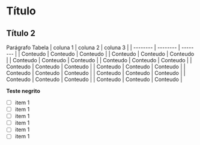 # Título
## Título 2
Parágrafo
Tabela
| coluna 1 | coluna 2 | coluna 3 |
| -------- | -------- | -------- |
| Conteudo | Conteudo | Conteudo |
| Conteudo | Conteudo | Conteudo |
| Conteudo | Conteudo | Conteudo |
| Conteudo | Conteudo | Conteudo |
| Conteudo | Conteudo | Conteudo |
| Conteudo | Conteudo | Conteudo |
| Conteudo | Conteudo | Conteudo |
| Conteudo | Conteudo | Conteudo |
| Conteudo | Conteudo | Conteudo |
| Conteudo | Conteudo | Conteudo |

**Teste negrito**

- [ ] item 1
- [ ] item 1
- [ ] item 1
- [ ] item 1
- [ ] item 1
- [ ] item 1
